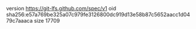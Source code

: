 version https://git-lfs.github.com/spec/v1
oid sha256:e57a769be325a07c979fe3126800dc919d13e58b87c5652aacc1d0479c7aaaca
size 17709
